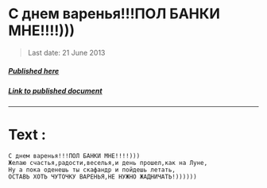 # С днем варенья!!!ПОЛ БАНКИ МНЕ!!!!)))

> Last date: 21 June 2013

##### [Published here](http://vk.com/zimnurov_mf)

##### [Link to published document](https://vk.com/wall-52918906_42)

---

# Text :

```
С днем варенья!!!ПОЛ БАНКИ МНЕ!!!!)))
Желаю счастья,радости,веселья,и день прошел,как на Луне,
Ну а пока оденешь ты скафандр и пойдешь летать,
ОСТАВЬ ХОТЬ ЧУТОЧКУ ВАРЕНЬЯ,НЕ НУЖНО ЖАДНИЧАТЬ!))))))
```

